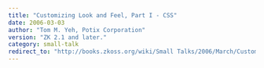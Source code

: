 ```yaml
---
title: "Customizing Look and Feel, Part I - CSS"
date: 2006-03-03
author: "Tom M. Yeh, Potix Corporation"
version: "ZK 2.1 and later."
category: small-talk
redirect_to: "http://books.zkoss.org/wiki/Small Talks/2006/March/Customizing Look and Feel, Part I - CSS"
---
```

